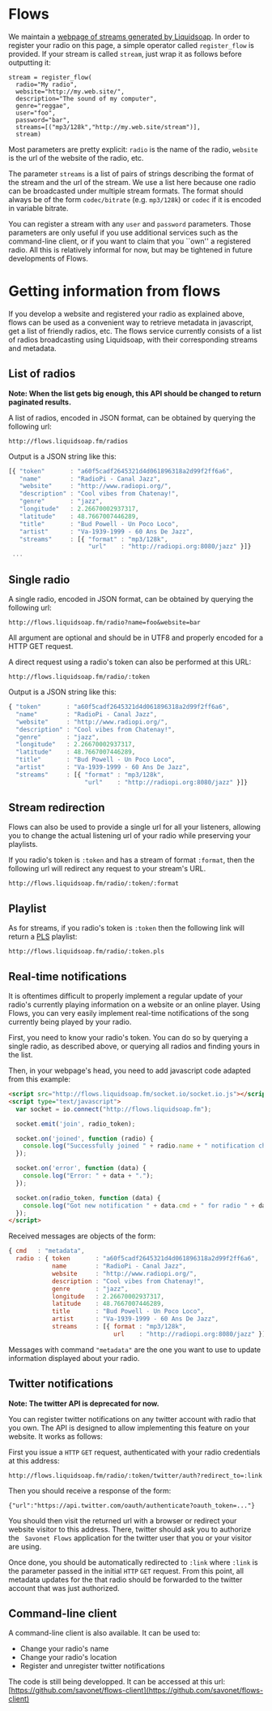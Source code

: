 Flows
=====
We maintain a
[webpage of streams generated by Liquidsoap](http://flows.liquidsoap.fm/).
In order to register your radio on this page, a simple
operator called `register_flow` is provided. If your stream is called `stream`,
just wrap it as follows before outputting it:

```
stream = register_flow(
  radio="My radio",
  website="http://my.web.site/",
  description="The sound of my computer",
  genre="reggae",
  user="foo",
  password="bar",
  streams=[("mp3/128k","http://my.web.site/stream")],
  stream)
```

Most parameters are pretty explicit: `radio` is the name of the radio,
`website` is the url of the website of the radio, etc.

The parameter `streams` is a list of pairs of strings describing the format of the
stream and the url of the stream. We use a list here because one radio can be
broadcasted under multiple stream formats. The format should always be of the
form `codec/bitrate` (e.g. `mp3/128k`) or `codec` if it is encoded in variable
bitrate.

You can register a stream with any `user` and `password` parameters. Those
parameters are only useful if you use additional services such as the
command-line client, or if you want to claim that you ``own'' a registered radio.
All this is relatively informal for now, but may be tightened in future
developments of Flows.

Getting information from flows
==============================
If you develop a website and registered your radio as explained above, flows can
be used as a convenient way to retrieve metadata in javascript, get a list of
friendly radios, etc. The flows service currently consists of a list of radios
broadcasting using Liquidsoap, with their corresponding streams and
metadata.

List of radios
--------------
**Note: When the list gets big enough, this API should be changed to return paginated results.**

A list of radios, encoded in JSON format, can be obtained by querying the
following url:

```
http://flows.liquidsoap.fm/radios
```

Output is a JSON string like this:

```javascript
[{ "token"       : "a60f5cadf2645321d4d061896318a2d99f2ff6a6",
   "name"        : "RadioPi - Canal Jazz",
   "website"     : "http://www.radiopi.org/",
   "description" : "Cool vibes from Chatenay!",
   "genre"       : "jazz",
   "longitude"   : 2.26670002937317,
   "latitude"    : 48.7667007446289,
   "title"       : "Bud Powell - Un Poco Loco",
   "artist"      : "Va-1939-1999 - 60 Ans De Jazz",
   "streams"     : [{ "format" : "mp3/128k",
                      "url"    : "http://radiopi.org:8080/jazz" }]}
 ...
```

Single radio
------------
A single radio, encoded in JSON format, can be obtained by querying the
following url:

```
http://flows.liquidsoap.fm/radio?name=foo&website=bar
```

All argument are optional and should be in UTF8 and properly encoded for a HTTP
GET request.

A direct request using a radio's token can also be performed at this URL:

```
http://flows.liquidsoap.fm/radio/:token
```

Output is a JSON string like this:

```javascript
{ "token"       : "a60f5cadf2645321d4d061896318a2d99f2ff6a6",
  "name"        : "RadioPi - Canal Jazz",
  "website"     : "http://www.radiopi.org/",
  "description" : "Cool vibes from Chatenay!",
  "genre"       : "jazz",
  "longitude"   : 2.26670002937317,
  "latitude"    : 48.7667007446289,
  "title"       : "Bud Powell - Un Poco Loco",
  "artist"      : "Va-1939-1999 - 60 Ans De Jazz",
  "streams"     : [{ "format" : "mp3/128k",
                     "url"    : "http://radiopi.org:8080/jazz" }]}
```

Stream redirection
------------------
Flows can also be used to provide a single url for all your listeners, allowing
you to change the actual listening url of your radio while preserving your
playlists.

If you radio's token is `:token` and has a stream of format `:format`, then the
following url will redirect any request to your stream's URL.

```
http://flows.liquidsoap.fm/radio/:token/:format
```

Playlist
--------
As for streams, if you radio's token is `:token` then the following link will
return a [PLS](http://en.wikipedia.org/wiki/PLS_(file_format)) playlist:

```
http://flows.liquidsoap.fm/radio/:token.pls
```

Real-time notifications
-----------------------
It is oftentimes difficult to properly implement a regular update of your
radio's currently playing information on a website or an online player. Using
Flows, you can very easily implement real-time notifications of the song
currently being played by your radio.

First, you need to know your radio's token. You can do so by querying a single
radio, as described above, or querying all radios and finding yours in the list.

Then, in your webpage's head, you need to add javascript code adapted from this
example:

```html
<script src="http://flows.liquidsoap.fm/socket.io/socket.io.js"></script>
<script type="text/javascript">
  var socket = io.connect("http://flows.liquidsoap.fm");

  socket.emit('join', radio_token);

  socket.on('joined', function (radio) {
    console.log("Successfully joined " + radio.name + " notification channel. Current title is: " + radio.title + ".");
  });

  socket.on('error', function (data) {
    console.log("Error: " + data + ".");
  });

  socket.on(radio_token, function (data) {
    console.log("Got new notification " + data.cmd + " for radio " + data.radio.name + ": " + JSON.stringify(data));
  });
</script>
```

Received messages are objects of the form:

```javascript
{ cmd   : "metadata",
  radio : { token       : "a60f5cadf2645321d4d061896318a2d99f2ff6a6",
            name        : "RadioPi - Canal Jazz",
            website     : "http://www.radiopi.org/",
            description : "Cool vibes from Chatenay!",
            genre       : "jazz",
            longitude   : 2.26670002937317,
            latitude    : 48.7667007446289,
            title       : "Bud Powell - Un Poco Loco",
            artist      : "Va-1939-1999 - 60 Ans De Jazz",
            streams     : [{ format : "mp3/128k",
                             url    : "http://radiopi.org:8080/jazz" }]}}
```

Messages with command `"metadata"` are the one you want to use to update
information displayed about your radio.

Twitter notifications
---------------------
**Note: The twitter API is deprecated for now.**

You can register twitter notifications on any twitter account with radio that
you own. The API is designed to allow implementing this feature on your
website. It works as follows:

First you issue a `HTTP` `GET` request, authenticated with your radio
credentials at this address:

```
http://flows.liquidsoap.fm/radio/:token/twitter/auth?redirect_to=:link
```

Then you should receive a response of the form:

```
{"url":"https://api.twitter.com/oauth/authenticate?oauth_token=..."}
```

You should then visit the returned url with a browser or redirect your website
visitor to this address. There, twitter should ask you to authorize the ```
Savonet
Flows```
 application for the twitter user that you or your visitor are using.

Once done, you should be automatically redirected to `:link` where `:link` is
the parameter passed in the initial `HTTP` `GET` request. From this point, all
metadata updates for the that radio should be forwarded to the twitter account
that was just authorized.

Command-line client
-------------------
A command-line client is also available. It can be used to:

* Change your radio's name
* Change your radio's location
* Register and unregister twitter notifications

The code is still being developped. It can be accessed at this url:
[https://github.com/savonet/flows-client](https://github.com/savonet/flows-client)


